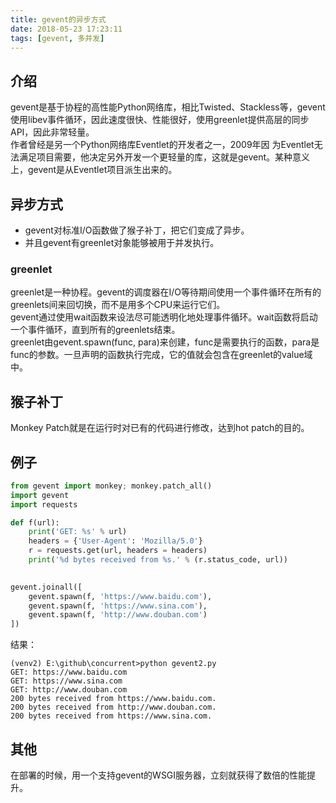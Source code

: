 ```yaml
---
title: gevent的异步方式
date: 2018-05-23 17:23:11
tags: [gevent, 多并发]
---
```


## 介绍
gevent是基于协程的高性能Python网络库，相比Twisted、Stackless等，gevent使用libev事件循环，因此速度很快、性能很好，使用greenlet提供高层的同步API，因此非常轻量。    
作者曾经是另一个Python网络库Eventlet的开发者之一，2009年因 为Eventlet无法满足项目需要，他决定另外开发一个更轻量的库，这就是gevent。某种意义上，gevent是从Eventlet项目派生出来的。    

## 异步方式
* gevent对标准I/O函数做了猴子补丁，把它们变成了异步。
* 并且gevent有greenlet对象能够被用于并发执行。

### greenlet
greenlet是一种协程。gevent的调度器在I/O等待期间使用一个事件循环在所有的greenlets间来回切换，而不是用多个CPU来运行它们。    
gevent通过使用wait函数来设法尽可能透明化地处理事件循环。wait函数将启动一个事件循环，直到所有的greenlets结束。    
greenlet由gevent.spawn(func, para)来创建，func是需要执行的函数，para是func的参数。一旦声明的函数执行完成，它的值就会包含在greenlet的value域中。    

## 猴子补丁
Monkey Patch就是在运行时对已有的代码进行修改，达到hot patch的目的。

## 例子
```python
from gevent import monkey; monkey.patch_all()
import gevent
import requests

def f(url):
	print('GET: %s' % url)
	headers = {'User-Agent': 'Mozilla/5.0'}
	r = requests.get(url, headers = headers)
	print('%d bytes received from %s.' % (r.status_code, url))
 

gevent.joinall([
	gevent.spawn(f, 'https://www.baidu.com'), 
	gevent.spawn(f, 'https://www.sina.com'),
	gevent.spawn(f, 'http://www.douban.com')
])

```
结果：
```shell
(venv2) E:\github\concurrent>python gevent2.py
GET: https://www.baidu.com
GET: https://www.sina.com
GET: http://www.douban.com
200 bytes received from https://www.baidu.com.
200 bytes received from http://www.douban.com.
200 bytes received from https://www.sina.com.
```
## 其他
在部署的时候，用一个支持gevent的WSGI服务器，立刻就获得了数倍的性能提升。
